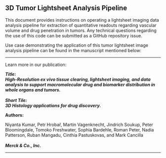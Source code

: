 ## 3D Tumor Lightsheet Analysis Pipeline

This document provides instructions on operating a lightsheet imaging data analysis pipeline for extraction of quantitative readouts regarding vascular volume and drug penetration in tumors. Any technical questions regarding the use of this code can be submitted as a GitHub repository issue.  

 

Use case demonstrating the application of this tumor lightsheet image analysis pipeline can be found in the manuscript mentioned below: 


***
Learn more in our publication:





***Title: <br />
High-Resolution ex vivo tissue clearing, lightsheet imaging, and data analysis to support macromolecular drug and biomarker distribution in whole organs and tumors. <br /> <br /> Short Tile:<br />
3D Histology applications for drug discovery.***


**Authors:<br />**

Niyanta Kumar, Petr Hrobař, Martin Vagenknecht, Jindrich Soukup, Peter Bloomingdale, Tomoko Freshwater, Sophia Bardehle, Roman Peter, Nadia Patterson, Ruban Mangadu, Cinthia Pastuskovas, and Mark Cancilla
<br /><br />***Merck & Co., Inc.***
***


